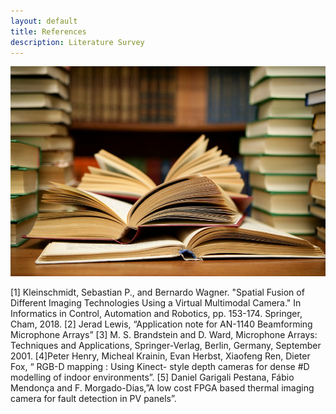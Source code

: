 ```yaml
---
layout: default
title: References
description: Literature Survey
---
```

![References](refrences.jpg)

[1] Kleinschmidt, Sebastian P., and Bernardo Wagner. "Spatial Fusion of Different Imaging Technologies Using a Virtual Multimodal Camera." In Informatics in Control, Automation and Robotics, pp. 153-174. Springer, Cham, 2018.
[2] Jerad Lewis, “Application note for AN-1140 Beamforming Microphone Arrays”
[3] M. S. Brandstein and D. Ward, Microphone Arrays: Techniques and Applications, Springer-Verlag, Berlin, Germany, September 2001.
[4]Peter Henry, Micheal Krainin, Evan Herbst, Xiaofeng Ren, Dieter Fox, “ RGB-D mapping : Using Kinect- style depth cameras for dense #D modelling of indoor environments”.
[5] Daniel Garigali Pestana, Fábio Mendonça and F. Morgado-Dias,”A low cost FPGA based thermal imaging camera for fault detection in PV panels”.
